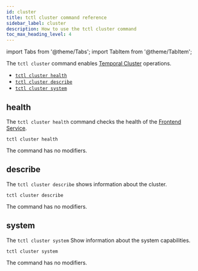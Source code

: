 ```yaml
---
id: cluster
title: tctl cluster command reference
sidebar_label: cluster
description: How to use the tctl cluster command
toc_max_heading_level: 4
---
```


<!-- THIS FILE IS GENERATED. DO NOT EDIT THIS FILE DIRECTLY -->

import Tabs from '@theme/Tabs';
import TabItem from '@theme/TabItem';

The `tctl cluster` command enables [Temporal Cluster](/clusters#) operations.

- [`tctl cluster health`](#health)
- [`tctl cluster describe`](#describe)
- [`tctl cluster system`](#system)

## health

The `tctl cluster health` command checks the health of the [Frontend Service](/concepts/what-is-a-temporal-cluster/#frontend-service).

`tctl cluster health`

The command has no modifiers.

## describe

The `tctl cluster describe` shows information about the cluster.

`tctl cluster describe`

The command has no modifiers.

## system

The `tctl cluster system` Show information about the system capabilities.

`tctl cluster system`

The command has no modifiers.
